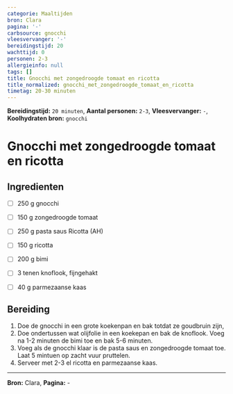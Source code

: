 ```yaml
---
categorie: Maaltijden
bron: Clara
pagina: '-'
carbsource: gnocchi
vleesvervanger: '-'
bereidingstijd: 20
wachttijd: 0
personen: 2-3
allergieinfo: null
tags: []
title: Gnocchi met zongedroogde tomaat en ricotta
title_normalized: gnocchi_met_zongedroogde_tomaat_en_ricotta
timetag: 20-30 minuten
---
```

**Bereidingstijd:** ```20 minuten```, **Aantal personen:** ```2-3```, **Vleesvervanger:** ```-```, **Koolhydraten bron:** ```gnocchi```

# Gnocchi met zongedroogde tomaat en ricotta



## Ingredienten

 - [ ] 250 g gnocchi
 - [ ] 150 g zongedroogde tomaat
 - [ ] 250 g pasta saus Ricotta (AH)
 - [ ] 150 g ricotta
 - [ ] 200 g bimi 
 - [ ] 3 tenen knoflook, fijngehakt
 - [ ] 40 g parmezaanse kaas


## Bereiding

1. Doe de gnocchi in een grote koekenpan en bak totdat ze goudbruin zijn,
2.  Doe ondertussen wat olijfolie in een koekepan en bak de knoflook. Voeg na 1-2 minuten de bimi toe en bak 5-6 minuten.
3. Voeg als de gnocchi klaar is de pasta saus en zongedroogde tomaat toe. Laat 5 mintuen op zacht vuur pruttelen. 
4. Serveer met 2-3 el ricotta en parmezaanse kaas.
***
**Bron:** Clara, **Pagina:** -